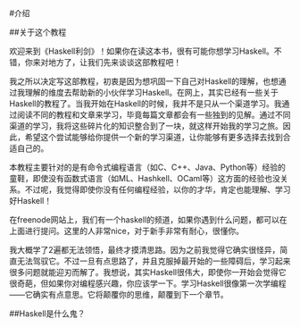 #介绍

##关于这个教程

欢迎来到《Haskell利剑》！如果你在读这本书，很有可能你想学习Haskell。不错，你来对地方了，让我们先来谈谈这部教程吧！

我之所以决定写这部教程，初衷是因为想巩固一下自己对Haskell的理解，也想通过我理解的维度去帮助新的小伙伴学习Haskell。在网上，其实已经有一些关于Haskell的教程了。当我开始在Haskell的时候，我并不是只从一个渠道学习。我通过阅读不同的教程和文章来学习，毕竟每篇文章都会有一些独到的见解。通过不同渠道的学习，我将这些碎片化的知识整合到了一块，就这样开始我的学习之旅。因此，希望这个尝试能够给你提供一个新的学习渠道，让你能够有更多选择去找到合适自己的。

本教程主要针对的是有命令式编程语言（如C、C++、Java、Python等）经验的童鞋，即使没有函数式语言（如ML、Hashkell、OCaml等）这方面的经验也没关系。不过呢，我觉得即使你没有任何编程经验，以你的才华，肯定也能理解、学习好Haskell！

在freenode网站上，我们有一个haskell的频道，如果你遇到什么问题，都可以在上面进行提问。这里的人非常nice，对于新手非常有耐心，很懂你。

我大概学了2遍都无法领悟，最终才摸清思路。因为之前我觉得它确实很怪异，简直无法驾驭它。不过一旦有点思路了，并且克服掉最开始的一些障碍后，学习起来很多问题就能迎刃而解了。我想说，其实Haskell很伟大，即使你一开始会觉得它很奇葩，但如果你对编程感兴趣，你应该学一下。学习Haskell很像第一次学编程——它确实有点意思。它将颠覆你的思维，颠覆到下一个章节。


##Haskell是什么鬼？
